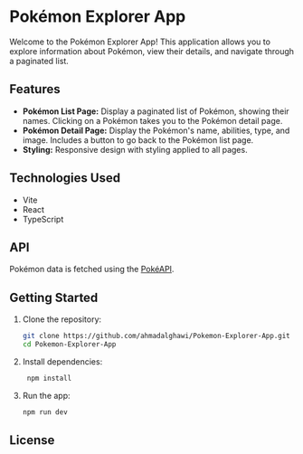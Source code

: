 # Pokémon Explorer App

Welcome to the Pokémon Explorer App! This application allows you to explore information about Pokémon, view their details, and navigate through a paginated list.

## Features

- **Pokémon List Page:** Display a paginated list of Pokémon, showing their names. Clicking on a Pokémon takes you to the Pokémon detail page.
- **Pokémon Detail Page:** Display the Pokémon's name, abilities, type, and  image. Includes a button to go back to the Pokémon list page.
- **Styling:** Responsive design with styling applied to all pages.

## Technologies Used

- Vite
- React
- TypeScript

## API

Pokémon data is fetched using the [PokéAPI](https://pokeapi.co/).

## Getting Started

1. Clone the repository:

   ```bash
   git clone https://github.com/ahmadalghawi/Pokemon-Explorer-App.git
   cd Pokemon-Explorer-App

2. Install dependencies:

     ```bash
      npm install
   ```

3. Run the app:

     ```bash
     npm run dev
   ```
## License


